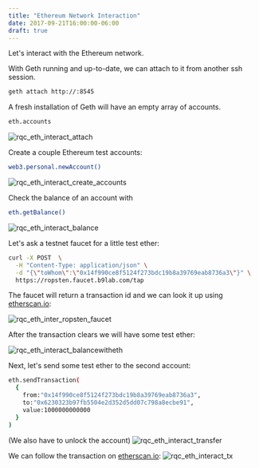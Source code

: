 ```yaml
---
title: "Ethereum Network Interaction"
date: 2017-09-21T16:00:00-06:00
draft: true
---
```

Let's interact with the Ethereum network.

With Geth running and up-to-date, we can attach to it from another ssh session.

```bash
geth attach http://:8545
```

A fresh installation of Geth will have an empty array of accounts.

```bash
eth.accounts
```

![rqc_eth_interact_attach](http://s3.amazonaws.com/rqcassets/rqc_eth_interact_attach.png)

Create a couple Ethereum test accounts:

```bash
web3.personal.newAccount()
```

![rqc_eth_interact_create_accounts](http://s3.amazonaws.com/rqcassets/rqc_eth_interact_create_accounts.png)

Check the balance of an account with
```bash
eth.getBalance()
```

![rqc_eth_interact_balance](http://s3.amazonaws.com/rqcassets/rqc_eth_interact_balance.png)


Let's ask a testnet faucet for a little test ether:
```bash
curl -X POST  \
  -H "Content-Type: application/json" \
  -d "{\"toWhom\":\"0x14f990ce8f5124f273bdc19b8a39769eab8736a3\"}" \
  https://ropsten.faucet.b9lab.com/tap
```

The faucet will return a transaction id and we can look it up using
<a href="https://ropsten.etherscan.io/tx/0x0dfd0f77f55c48313acff83284f4d97505e598273791c6de95761e386a0caef2" target="_blank">etherscan.io</a>:

![rqc_eth_inter_ropsten_faucet](http://s3.amazonaws.com/rqcassets/rqc_eth_inter_ropsten_faucet.png)

After the transaction clears we will have some test ether:

![rqc_eth_interact_balancewitheth](http://s3.amazonaws.com/rqcassets/rqc_eth_interact_balancewitheth.png)

Next, let's send some test ether to the second account:

```bash
eth.sendTransaction(
  {
    from:"0x14f990ce8f5124f273bdc19b8a39769eab8736a3",
    to:"0x6230323b97fb5504e2d352d5dd07c798a8ecbe91",
    value:1000000000000
  }
)
```

(We also have to unlock the account)
![rqc_eth_interact_transfer](http://s3.amazonaws.com/rqcassets/rqc_eth_interact_transfer.png)

We can follow the transaction on <a href="https://ropsten.etherscan.io/tx/0x301f949ba0304b750f339dad5cdf93c366e539bca42664348871e309fa8d654b" target="_blank">etherscan.io</a>:
![rqc_eth_interact_tx](http://s3.amazonaws.com/rqcassets/rqc_eth_interact_tx.png)
